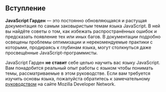 ## Вступление

**JavaScript Гарден** — это постоянно обновляющаяся и растущая документация по самым заковыристым темам языка JavaScript. В ней вы найдёте советы о том, как избежать распространённых ошибок и предсказать появление тех или иных багов. В документации подробно освещены проблемы оптимизации и нерекомендуемые практики с которыми, продираясь к глубинам языка, могут столкнуться даже просвещённые JavaScript-программисты.

JavaScript Гарден **не cтавит** себе целью научить вас языку JavaScript. Вам понадобится реальный опыт работы с языком чтобы понимать темы, рассматриваемые в этом руководстве. Если вам требуется изучить основы языка, пожалуйста обратитесь к замечательному [руководством][1] на сайте Mozilla Developer Network.

[1]: https://developer.mozilla.org/en/JavaScript/Guide

